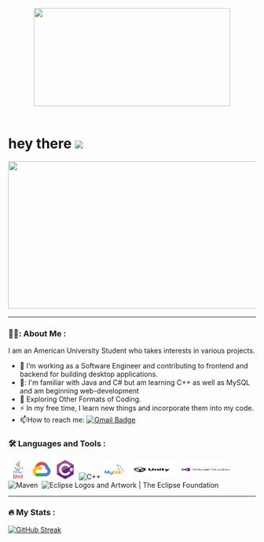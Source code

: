 <div id="header" align="center">
  <img src="https://media4.giphy.com/media/i1JHRZSXO9LZZDHqii/giphy.gif?cid=ecf05e47hkifnou9urmgu3ckx943hskmpu4nzxy1ftzxn32x&rid=giphy.gif&ct=g" width="400" height="200"/>
</div>

<div allign="center"> 
  <img src="https://komarev.com/ghpvc/?username=pairOfPants&style=flat-square&color=blue" alt=""/>
  </div>
  
  
<h1>
  hey there
  <img src="https://media.giphy.com/media/hvRJCLFzcasrR4ia7z/giphy.gif" width="30px"/>
</h1>





<div align="center">
  <img src="https://media1.giphy.com/media/iIqmM5tTjmpOB9mpbn/giphy.gif?cid=ecf05e478y6cdk3nxwj61oj0oz04rhmc77qe6zkrjd1rzha3&rid=giphy.gif&ct=g" width="600" height="300"/>
</div>

---

### 👨‍💻: About Me :
I am an American University Student who takes interests in various projects.
- :telescope: I’m working as a Software Engineer and contributing to frontend and backend for building desktop applications.
- 🧠: I'm familiar with Java and C# but am learning C++ as well as MySQL and am beginning web-development
- :seedling: Exploring Other Formats of Coding.
- :zap: In my free time, I learn new things and incorporate them into my code.
- :mailbox:How to reach me: [![Gmail Badge](https://img.shields.io/badge/-adenham112@gmail.com-red?style=flat&logo=Gmail&logoColor=white)](https://mail.google.com/mail/u/0/#inbox)

### :hammer_and_wrench: Languages and Tools :

<div>
  <img src="https://github.com/devicons/devicon/blob/master/icons/java/java-original-wordmark.svg" title="Java" alt="Java" width="40" height="40"/>&nbsp;
  <img src="https://raw.githubusercontent.com/devicons/devicon/1119b9f84c0290e0f0b38982099a2bd027a48bf1/icons/googlecloud/googlecloud-original.svg" title="Google Cloud" alt="Google Cloud" width="40" height = "40"/>&nbsp;
  <img src="https://raw.githubusercontent.com/devicons/devicon/1119b9f84c0290e0f0b38982099a2bd027a48bf1/icons/csharp/csharp-original.svg" title="CSharp" alt="CSharp" width="40" height="40"/>&nbsp;
  <img src="https://brandslogos.com/wp-content/uploads/images/large/c-logo.png" title="C++" alt="C++" width="40" height="40"/>&nbsp;
  <img src="https://github.com/devicons/devicon/blob/master/icons/mysql/mysql-original-wordmark.svg" title="MySQL"  alt="MySQL" width="40" height="40"/>&nbsp;
  <img src="https://raw.githubusercontent.com/devicons/devicon/1119b9f84c0290e0f0b38982099a2bd027a48bf1/icons/unity/unity-original-wordmark.svg" title="Unity" alt="Unity" width="100" height="40"/>&nbsp;
  <img src="https://raw.githubusercontent.com/devicons/devicon/1119b9f84c0290e0f0b38982099a2bd027a48bf1/icons/visualstudio/visualstudio-plain-wordmark.svg" title="Visual Studio" alt="Visual Studio" width="100" height="40"/>&nbsp;
  <img src="https://upload.wikimedia.org/wikipedia/commons/thumb/5/52/Apache_Maven_logo.svg/2560px-Apache_Maven_logo.svg.png" title="Maven" alt="Maven" width="100" height="40"/>&nbsp;
  <img src="https://www.eclipse.org/org/artwork/images/eclipse_ide_logo.png" alt="Eclipse Logos and Artwork | The Eclipse Foundation" width="100" height="40"/>&nbsp;
  
  ---

### :fire: My Stats :
  [![GitHub Streak](http://github-readme-streak-stats.herokuapp.com?user=pairOfPants&theme=dark&background=000000)](https://git.io/streak-stats)

